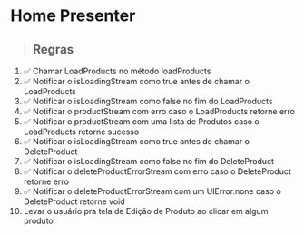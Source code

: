 # Home Presenter

> ## Regras

1. ✅ Chamar LoadProducts no método loadProducts
2. ✅ Notificar o isLoadingStream como true antes de chamar o LoadProducts
3. ✅ Notificar o isLoadingStream como false no fim do LoadProducts
4. ✅ Notificar o productStream com erro caso o LoadProducts retorne erro
5. ✅ Notificar o productStream com uma lista de Produtos caso o LoadProducts retorne sucesso
6. ✅ Notificar o isLoadingStream como true antes de chamar o DeleteProduct
7. ✅ Notificar o isLoadingStream como false no fim do DeleteProduct
8. ✅ Notificar o deleteProductErrorStream com erro caso o DeleteProduct retorne erro
9. ✅ Notificar o deleteProductErrorStream com um UIError.none caso o DeleteProduct retorne void
10. Levar o usuário pra tela de Edição de Produto ao clicar em algum produto
